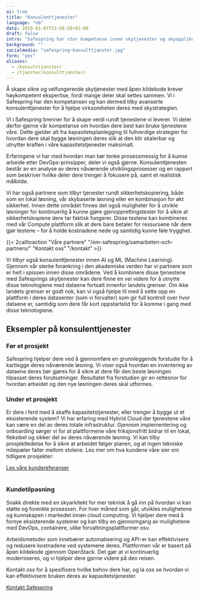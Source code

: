 ```yaml
---
ai: true
title: "Konsulenttjenester"
language: "nb"
date: 2019-01-07T13:58:58+01:00
draft: false
intro: "Safespring har stor kompetanse innen skytjenester og skyapplikasjoner. Vi har også et nettverk av partnere som kan hjelpe deg med å komme i gang."
background: ""
socialmedia: "safespring-konsulttjanster.jpg"
form: "yes"
aliases:
  - /konsulttjanster/
  - /tjanster/konsulttjanster/
---
```


<div class="ingress"><p>Å skape sikre og velfungerende skytjenester med åpen kildekode krever høykompetent ekspertise, fordi mange deler skal settes sammen. Vi i Safespring har den kompetansen og kan dermed tilby avanserte konsulenttjenester for å hjelpe virksomheten deres med skystrategien.</p></div>

Vi i Safespring brenner for å skape verdi rundt tjenestene vi leverer. Vi deler derfor gjerne vår kompetanse om hvordan dere best kan bruke tjenestene våre. Dette gjelder alt fra kapasitetsplanlegging til fullverdige strategier for hvordan dere skal bygge løsningen deres slik at den blir skalerbar og utnytter kraften i våre kapasitetstjenester maksimalt.

Erfaringene vi har med hvordan man bør tenke prosessmessig for å kunne arbeide etter DevOps-prinsipper, deler vi også gjerne. Konsulenttjenesten består av en analyse av deres nåværende utviklingsprosesser og en rapport som beskriver hvilke deler dere trenger å fokusere på, samt et realistisk målbilde.

Vi har også partnere som tilbyr tjenester rundt sikkerhetskopiering, både som en lokal løsning, vår skybaserte løsning eller en kombinasjon for økt sikkerhet. Innen dette området finnes det også muligheter for å utvikle løsninger for kontinuerlig å kunne gjøre gjenopprettingstester for å sikre at sikkerhetskopiene dere tar faktisk fungerer. Disse testene kan kombineres med vår Compute plattform slik at dere bare betaler for ressursene når dere gjør testene – for å holde kostnadene nede og samtidig kunne føle trygghet.

{{< 2calltoaction "Våre partnere" "/om-safespring/samarbeten-och-partners/" "Kontakt oss" "/kontakt" >}}

Vi tilbyr også konsulenttjenester innen AI og ML (Machine Learning). Gjennom vår sterke forankring i den akademiske verden har vi partnere som er helt i spissen innen disse områdene. Ved å kombinere disse tjenestene med Safesprings skytjenester kan dere finne en vei videre for å utnytte disse teknologiene med dataene fortsatt innenfor landets grenser. Om ikke landets grenser er godt nok, kan vi også hjelpe til med å sette opp en plattform i deres datasenter (som vi forvalter) som gir full kontroll over hvor dataene er, samtidig som dere får kort oppstartstid for å komme i gang med disse teknologiene.

## Eksempler på konsulenttjenester

### Før et prosjekt

Safespring hjelper dere ved å gjennomføre en grunnleggende forstudie for å kartlegge deres nåværende løsning. Vi viser også hvordan en inventering av dataene deres bør gjøres for å sikre at dere får den beste løsningen tilpasset deres forutsetninger. Resultatet fra forstudien gir en rettesnor for hvordan arbeidet og den nye løsningen deres skal utformes.

### Under et prosjekt

Er dere i ferd med å skaffe kapasitetstjenester, eller trenger å bygge ut et eksisterende system? Vi har erfaring med Hybrid Cloud der tjenestene våre kan være en del av deres totale infrastruktur. Gjennom implementering og onboarding sørger vi for at plattformene våre friksjonsfritt bidrar til en lokal, fleksibel og sikker del av deres nåværende løsning. Vi kan tilby prosjektledelse for å sikre at arbeidet følger planen, og at ingen tekniske milepæler faller mellom stolene. Les mer om hva kundene våre sier om tidligere prosjekter:

<a href="/referenser" id="text-button">Les våre kundereferanser</a></br></br>

### Kundetilpasning

Snakk direkte med en skyarkitekt for mer teknisk å gå inn på hvordan vi kan støtte og forenkle prosessen. For hver måned som går, utvikles mulighetene og kunnskapen i markedet innen cloud computing. Vi hjelper dere med å fornye eksisterende systemer og kan tilby en gjennomgang av mulighetene med DevOps, containere, ulike forvaltningsplattformer osv.

Arbeidsmetoder som innebærer automatisering og API-er kan effektivisere og redusere kostnadene ved systemene deres. Plattformen vår er basert på åpen kildekode gjennom OpenStack. Det gjør at vi kontinuerlig moderniseres, og vi hjelper dere gjerne videre på den reisen.

Kontakt oss for å spesifisere hvilke behov dere har, og la oss se hvordan vi kan effektivisere bruken deres av kapasitetstjenester.

<a href="/kontakt" id="text-button">Kontakt Safespring</a>
